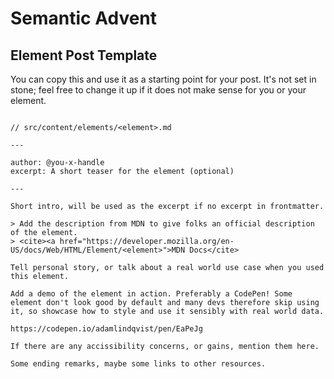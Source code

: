 # Semantic Advent

## Element Post Template

You can copy this and use it as a starting point for your post. It's not set in stone; feel free to change it up if it does not make sense for you or your element.

```

// src/content/elements/<element>.md

---

author: @you-x-handle
excerpt: A short teaser for the element (optional)

---

Short intro, will be used as the excerpt if no excerpt in frontmatter.

> Add the description from MDN to give folks an official description of the element.
> <cite><a href="https://developer.mozilla.org/en-US/docs/Web/HTML/Element/<element>">MDN Docs</cite>

Tell personal story, or talk about a real world use case when you used this element.

Add a demo of the element in action. Preferably a CodePen! Some element don't look good by default and many devs therefore skip using it, so showcase how to style and use it sensibly with real world data.

https://codepen.io/adamlindqvist/pen/EaPeJg

If there are any accissibility concerns, or gains, mention them here.

Some ending remarks, maybe some links to other resources.

```

